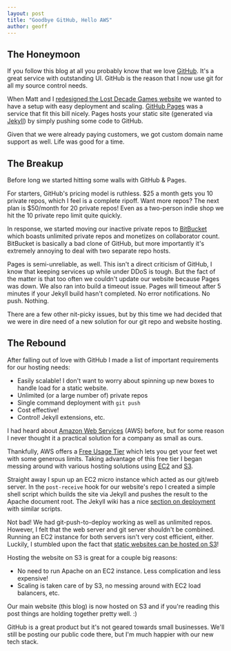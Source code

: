 ```yaml
---
layout: post
title: "Goodbye GitHub, Hello AWS"
author: geoff
---
```

## The Honeymoon

If you follow this blog at all you probably know that we love [GitHub][1]. It's a great service with outstanding UI. GitHub is the reason that I now use git for all my source control needs.

When Matt and I [redesigned the Lost Decade Games website][5] we wanted to have a setup with easy deployment and scaling. [GitHub Pages][2] was a service that fit this bill nicely. Pages hosts your static site (generated via [Jekyll][3]) by simply pushing some code to GitHub.

Given that we were already paying customers, we got custom domain name support as well. Life was good for a time.

## The Breakup

Before long we started hitting some walls with GitHub & Pages.

For starters, GitHub's pricing model is ruthless. $25 a month gets you 10 private repos, which I feel is a complete ripoff. Want more repos? The next plan is $50/month for 20 private repos! Even as a two-person indie shop we hit the 10 private repo limit quite quickly.

In response, we started moving our inactive private repos to [BitBucket][4] which boasts unlimited private repos and monetizes on collaborator count. BitBucket is basically a bad clone of GitHub, but more importantly it's extremely annoying to deal with two separate repo hosts.

Pages is semi-unreliable, as well. This isn't a direct criticism of GitHub, I know that keeping services up while under DDoS is tough. But the fact of the matter is that too often we couldn't update our website because Pages was down. We also ran into build a timeout issue. Pages will timeout after 5 minutes if your Jekyll build hasn't completed. No error notifications. No push. Nothing.

There are a few other nit-picky issues, but by this time we had decided that we were in dire need of a new solution for our git repo and website hosting.

## The Rebound

After falling out of love with GitHub I made a list of important requirements for our hosting needs:

* Easily scalable! I don't want to worry about spinning up new boxes to handle load for a static website.
* Unlimited (or a large number of) private repos
* Single command deployment with `git push`
* Cost effective!
* Control! Jekyll extensions, etc.

I had heard about [Amazon Web Services][6] (AWS) before, but for some reason I never thought it a practical solution for a company as small as ours.

Thankfully, AWS offers a [Free Usage Tier][7] which lets you get your feet wet with some generous limits. Taking advantage of this free tier I began messing around with various hosting solutions using [EC2][8] and [S3][9].

Straight away I spun up an EC2 micro instance which acted as our git/web server. In the `post-receive` hook for our website's repo I created a simple shell script which builds the site via Jekyll and pushes the result to the Apache document root. The Jekyll wiki has a nice [section on deployment][11] with similar scripts.

Not bad! We had git-push-to-deploy working as well as unlimited repos. However, I felt that the web server and git server shouldn't be combined. Running an EC2 instance for both servers isn't very cost efficient, either. Luckily, I stumbled upon the fact that [static websites can be hosted on S3][10]!

Hosting the website on S3 is great for a couple big reasons:

* No need to run Apache on an EC2 instance. Less complication and less expensive!
* Scaling is taken care of by S3, no messing around with EC2 load balancers, etc.

Our main website (this blog) is now hosted on S3 and if you're reading this post things are holding together pretty well. :)

GitHub is a great product but it's not geared towards small businesses. We'll still be posting our public code there, but I'm much happier with our new tech stack.


[1]: https://github.com/
[2]: http://pages.github.com/
[3]: https://github.com/mojombo/jekyll
[4]: https://bitbucket.org/
[5]: /our-new-blog-is-running-on-jekyll/
[6]: http://aws.amazon.com/
[7]: http://aws.amazon.com/free/
[8]: http://aws.amazon.com/ec2/
[9]: http://aws.amazon.com/s3/
[10]: http://aws.typepad.com/aws/2011/02/host-your-static-website-on-amazon-s3.html
[11]: https://github.com/mojombo/jekyll/wiki/Deployment
